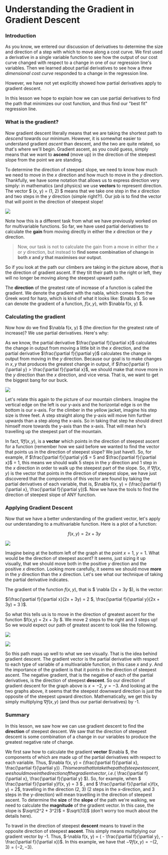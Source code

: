 
#  Understanding the Gradient in Gradient Descent

### Introduction

As you know, we entered our discussion of derivatives to determine the size and direction of a step with which to move along a cost curve. We first used a derivative in a single variable function to see how the output of our cost curve changed with respect to a change in one of our regression line's variables. Then we learned about partial derivatives to see how a *three dimensional cost curve* responded to a change in the regression line.  

However, we have not yet explicitly showed how partial derivatives apply to gradient descent.

In this lesson we hope to explain how we can use partial derivatives to find the path that minimizes our cost function, and thus find our "best fit" regression line.

### What is the gradient?

Now gradient descent literally means that we are taking the shortest path to *descend* towards our minimum.  However, it is somewhat easier to understand gradient *ascent* than descent, and the two are quite related, so that's where we'll begin.  Gradient ascent, as you could guess, simply means that we want to **ascend** (move up) in the direction of the steepest slope from the point we are standing.

To determine the direction of steepest slope, we need to know how much we need to move in the $x$ direction and how much to move in the $y$ direction.  Thankfully, we have some notation that allows us to express direction very simply:  in mathematics (and physics) we use **vectors** to represent direction.  The vector $ (x, y) = (1, 2) $ means that we take one step in the $x$ direction and two steps in the $y$ direction (simple right?!).  Our job is to find the vector that will point in the direction of steepest slope! 

![](./Denali.jpg)

Note how this is a different task from what we have previously worked on for multivariable functions.   So far, we have used partial derivatives to calculate the **gain** from moving directly in either the $x$ direction or the $y$ direction.  

> Now, our task is not to calculate the gain from a move in either the $x$ or $y$ direction, but instead to **find some combination of change in both $x$ and $y$ that maximises our output**.  

So if you look at the path our climbers are taking in the picture above, *that* is the direction of gradient ascent.  If they tilt their path to the right or left, they will no longer be moving along the steepest upward path.

The **direction** of the greatest rate of increase of a function is called the gradient.  We denote the gradient with the nabla, which comes from the Greek word for harp, which is kind of what it looks like: $\nabla $.  So we can denote the gradient of a function, $f(x, y)$, with $\nabla f(x, y) $.

### Calculating the gradient

Now how do we find $\nabla f(x, y) $ (the direction for the greatest rate of increase)?  We use partial derivatives.  Here's why:

As we know, the partial derivative $\frac{\partial f}{\partial x}$ calculates the change in output from moving a little bit in the $x$ direction, and the partial derivative $\frac{\partial f}{\partial y}$ calculates the change in output from moving in the $y$ direction.  Because our goal is to make changes in $x, y$ that produces the greatest change in output, if $\frac{\partial f}{\partial y} > \frac{\partial f}{\partial x}$, we should make that move more in the $y$ direction than the $x$ direction, and vice versa.  That is, we want to get the biggest bang for our buck.  

![](./Denali.jpg)

Let's relate this again to the picture of our mountain climbers. Imagine the vertical edge on the left is our y-axis and the horizontal edge is on the bottom is our x-axis.  For the climber in the yellow jacket, imagine his step size is three feet. A step straight along the y-axis will move him further upwards than a step along the x-axis.  So in taking that step he should direct himself more towards the y-axis than the x-axis.  That will mean he's travelling up the steepest part of the mountain.

In fact, $\nabla f(x, y)$, is a **vector** which points in the direction of steepest ascent for a function (remember how we said before we wanted to find the vector that points us in the direction of steepest slope?  We just have!).  So, for example, if $\frac{\partial f}{\partial y}$ = 5 and $\frac{\partial f}{\partial x}$ = 1, this means we should walk 5 steps in the $y$ direction and 1 step in the $x$ direction in order to walk up the steepest part of the slope.  So, if $\nabla f(x, y)$ is the  vector that points in the direction of steepest slope, we have just discovered that the components of this vector are found by taking the partial derivatives of each variable, that is, $\nabla f(x, y) = (\frac{\partial f}{\partial x}, \frac{\partial f}{\partial y})$.  Now we have the tools to find the direction of steepest slope of ANY function.  

### Applying Gradient Descent 

Now that we have a better understanding of the gradient vector, let's apply our understanding to a multivariable function.  Here is a plot of a function:

$$f(x,y) = 2x + 3y $$

![](./3dx3y.png)

Imagine being at the bottom left of the graph at the point $x = 1$, $y = 1$.  What would be the direction of steepest ascent?  It seems, just sizing it up visually, that we should move both in the positive $y$ direction and the positive $x$ direction.  Looking more carefully, it seems we should move **more** in the $y$ direction than the $x$ direction.  Let's see what our technique of taking the partial derivative indicates.   

The gradient of the function $f(x,y)$, that is $ \nabla (2x + 3y $), is the vector: 

$(\frac{\partial f}{\partial x}(2x + 3y) = 2 $,  \frac{\partial f}{\partial y}(2x + 3y) = 3 )$.

So what this tells us is to move in the direction of greatest ascent for the function $f(x,y) = 2x + 3y $.  We move 2 steps to the right and 3 steps up!  So we would expect our path of greatest ascent to look like the following.

![](./gradient-plot.png)

![](./3dx3y.png)

So this path maps up well to what we see visually.  That is the idea behind gradient descent.  The gradient vector is the partial derivative with respect to each type of variable of a multivariable function, in this case $x$ and $y$.  And the importance of the gradient is that it points in the direction of steepest ascent.  The negative gradient, that is the negative of each of the partial derivatives, is the direction of steepest **descent**.  So our direction of gradient descent for the graph above is $x = -2$, $y = -3$.  And looking at the two graphs above, it seems that the steepest downward direction is just the opposite of the steepest upward direction.  Mathematically, we get this by simply multiplying $\nabla f(x, y)$ (and thus our partial derivatives) by -1.

### Summary

In this lesson, we saw how we can use gradient descent to find the **direction** of steepest descent.  We saw that the direction of steepest descent is some combination of a change in our variables to produce the greatest negative rate of change.  

We first saw how to calculate the gradient **vector** $\nabla $, the components of which are made up of the partial derivatives with respect to each variable.  Thus, $\nabla f(x, y) = (\frac{\partial f}{\partial x}, \frac{\partial f}{\partial y}) $.  This means that to take the path of steepest ascent, we should move in the direction of the gradient vector, i.e. ($ \frac{\partial f}{\partial x}, \frac{\partial f}{\partial y} $).  So, for example, when $ \frac{\partial f}{\partial y}f(x, y)  = 3 $ , and $ \frac{\partial f}{\partial x}f(x, y)  = 2$, travelling in the direction (2, 3) (2 steps in the x-direction, and 3 steps in the y-direction) will mean travelling in the direction of steepest ascent.  To determine the **size** of the **slope** of the path we're walking, we need to calculate the **magnitude** of the gradient vector.  In this case, the slope is $\sqrt(2^2 + 3^2)$ = $\sqrt(13)$ (don't worry too much about the details here).

To travel in the direction of steepest **descent** means to travel in the opposite direction of steepest **ascent**.  This simply means multiplying our gradient vector by -1.  Thus, $-\nabla f(x, y) = ( - \frac{\partial f}{\partial y}, - \frac{\partial f}{\partial x})$.  In this example, we have that $-\nabla f(x, y)  =  -(2, 3)  =  (-2, -3)$.
